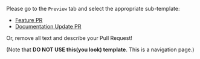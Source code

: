 Please go to the `Preview` tab and select the appropriate sub-template:

* [Feature PR](?expand=1&template=feature_request.md)
* [Documentation Update PR](?expand=1&template=documentation_update.md)

Or, remove all text and describe your Pull Request!

(Note that **DO NOT USE this(you look) template**. This is a navigation page.)